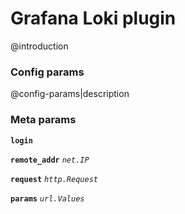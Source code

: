 # Grafana Loki plugin
@introduction

### Config params
@config-params|description

### Meta params
**`login`** 

**`remote_addr`**  *`net.IP`*

**`request`**  *`http.Request`*

**`params`**  *`url.Values`*
